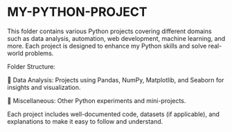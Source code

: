# MY-PYTHON-PROJECT

This folder contains various Python projects covering different domains such as data analysis, automation, web development, machine learning, and more. Each project is designed to enhance my Python skills and solve real-world problems.

Folder Structure:

📁 Data Analysis: Projects using Pandas, NumPy, Matplotlib, and Seaborn for insights and visualization.

📁 Miscellaneous: Other Python experiments and mini-projects.

Each project includes well-documented code, datasets (if applicable), and explanations to make it easy to follow and understand.
